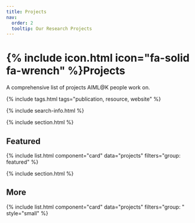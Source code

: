 ```yaml
---
title: Projects
nav:
  order: 2
  tooltip: Our Research Projects
---
```


# {% include icon.html icon="fa-solid fa-wrench" %}Projects

A comprehensive list of projects AIML@K people work on.

{% include tags.html tags="publication, resource, website" %}

{% include search-info.html %}

{% include section.html %}

## Featured

{% include list.html component="card" data="projects" filters="group: featured" %}

{% include section.html %}

## More

{% include list.html component="card" data="projects" filters="group: " style="small" %}
